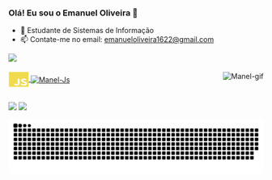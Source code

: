 ### Olá! Eu sou o Emanuel Oliveira 👋

- 🌱 Estudante de Sistemas de Informação
- 📫 Contate-me no email: emanueloliveira1622@gmail.com

 <div>
  <a href="https://github.com/ManelOliveira">
  <img height="180em" src="https://github-readme-stats.vercel.app/api?username=ManelOliveira&show_icons=true&theme=midnight-purple&include_all_commits=true&count_private=true"/>
</div>
<div style="display: inline_block"><br>
  <img align="center" alt="Manel-Js" height="30" width="40" src="https://raw.githubusercontent.com/devicons/devicon/master/icons/javascript/javascript-plain.svg">
  <img align="center" alt="Manel-Js" height="30" width="40" src="https://cdn.jsdelivr.net/gh/devicons/devicon/icons/php/php-original.svg">
  <img align="right" alt="Manel-gif" src="https://media.discordapp.net/attachments/869927751329669121/873267447577329674/picasion.com_ea8dd1e959594274d49cc32277b8bc7a.gif">
</div>

##

<div>

  <a href="https://instagram.com/emanueloliveira099" target="_blank"><img src="https://img.shields.io/badge/-Instagram-%23E4405F?style=for-the-badge&logo=instagram&logoColor=white" target="_blank"></a>
  <a href = "mailto:emanueloliveira1622@gmail.com"><img src="https://img.shields.io/badge/Gmail-D14836?style=for-the-badge&logo=gmail&logoColor=white" target="_blank"></a>

</div>

![Snake animation](https://github.com/ManelOliveira/ManelOliveira/blob/output/github-contribution-grid-snake.svg)
